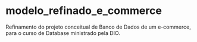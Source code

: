 # modelo_refinado_e_commerce
Refinamento do projeto conceitual de Banco de Dados de um e-commerce, para o curso de Database ministrado pela DIO.
